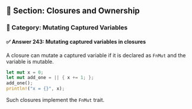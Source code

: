 ## 📘 Section: Closures and Ownership  
### 🔹 Category: Mutating Captured Variables  
#### ✅ Answer 243: Mutating captured variables in closures

A closure can mutate a captured variable if it is declared as `FnMut` and the variable is mutable.

```rust
let mut x = 0;
let mut add_one = || { x += 1; };
add_one();
println!("x = {}", x);
```

Such closures implement the `FnMut` trait.
